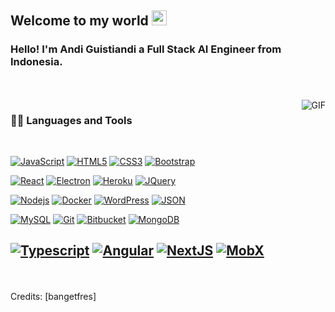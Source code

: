 
## Welcome to my world <img src="https://github.com/TheDudeThatCode/TheDudeThatCode/blob/master/Assets/Earth.gif" width="24px">

### Hello! I'm Andi Guistiandi a Full Stack AI Engineer from Indonesia.

<br />
<br />

  <img align="right" alt="GIF" src="https://media.giphy.com/media/836HiJc7pgzy8iNXCn/giphy.gif" />
  
### 👨‍💻 Languages and Tools

<br />

[![JavaScript](https://img.shields.io/badge/-JavaScript-black?style=flat&logo=javascript&link=https://github.com/bangetfres09-jpg)](https://github.com/bangetfres09-jpg) 
[![HTML5](https://img.shields.io/badge/-HTML5-E34F26?style=flat&logo=html5&logoColor=white&link=https://github.com/bangetfres09-jpg)](https://github.com/bangetfres09-jpg) 
[![CSS3](https://img.shields.io/badge/-CSS3-1572B6?style=flat&logo=css3&link=https://github.com/bangetfres09-jpg)](https://github.com/bangetfres09-jpg) 
[![Bootstrap](https://img.shields.io/badge/-Bootstrap-563D7C?style=flat&logo=bootstrap&link=https://github.com/bangetfres09-jpg)](https://github.com/bangetfres09-jpg) 

[![React](https://img.shields.io/badge/-React-black?style=flat&logo=react&link=https://github.com/bangetfres09-jpg)](https://github.com/bangetfres09-jpg) 
[![Electron](https://img.shields.io/badge/-Electron-gray?style=flat&logo=electron&link=https://github.com/bangetfres09-jpg)](https://github.com/bangetfres09-jpg) 
[![Heroku](https://img.shields.io/badge/-Heroku-gray?style=flat&logo=heroku&link=https://github.com/bangetfres09-jpg)](https://github.com/bangetfres09-jpg) 
[![JQuery](https://img.shields.io/badge/-JQuery-blue?style=flat&logo=jquery&link=https://github.com/bangetfres09-jpg)](https://github.com/bangetfres09-jpg) 

[![Nodejs](https://img.shields.io/badge/-Nodejs-green?style=flat&logo=Node.js&link=https://github.com/bangetfres09-jpg)](https://github.com/bangetfres09-jpg) 
[![Docker](https://img.shields.io/badge/-Docker-black?style=flat&logo=docker&link=https://github.com/bangetfres09-jpg)](https://github.com/bangetfres09-jpg) 
[![WordPress](https://img.shields.io/badge/-WordPress-blue?style=flat&logo=wordpress&link=https://github.com/bangetfres09-jpg)](https://github.com/bangetfres09-jpg) 
[![JSON](https://img.shields.io/badge/-json-02569B?style=flat&logo=json&link=https://github.com/bangetfres09-jpg)](https://github.com/bangetfres09-jpg)

[![MySQL](https://img.shields.io/badge/-MySQL-black?style=flat&logo=mysql&link=https://github.com/bangetfres09-jpg)](https://github.com/bangetfres09-jpg)
[![Git](https://img.shields.io/badge/-Git-black?style=flat&logo=git&link=https://github.com/bangetfres09-jpg)](https://github.com/bangetfres09-jpg) 
[![Bitbucket](https://img.shields.io/badge/-Bitbucket-blue?style=flat&logo=bitbucket&link=https://github.com/bangetfres09-jpg)](https://github.com/bangetfres09-jpg)
[![MongoDB](https://img.shields.io/badge/-MongoDB-FCA121?style=flat&logo=mongodb&link=https://github.com/bangetfres09-jpg)](https://gitlab.com/bangetfres09-jpg) 

[![Typescript](https://img.shields.io/badge/-TypeScript-white?style=flat&logo=typescript&link=https://github.com/bangetfres09-jpg)](https://github.com/bangetfres09-jpg)
[![Angular](https://img.shields.io/badge/-Angular-red?style=flat&logo=angular&link=https://github.com/bangetfres09-jpg)](https://github.com/bangetfres09-jpg) 
[![NextJS](https://img.shields.io/badge/-NextJS-black?style=flat&logo=nextjs&link=https://github.com/bangetfres09-jpg)](https://github.com/bangetfres09-jpg)
[![MobX](https://img.shields.io/badge/-MobX-gray?style=flat&logo=mobx&link=https://github.com/bangetfres09-jpg)](https://gitlab.com/bangetfres09-jpg) 
-----

<br/>
<br/>
Credits: [bangetfres]
